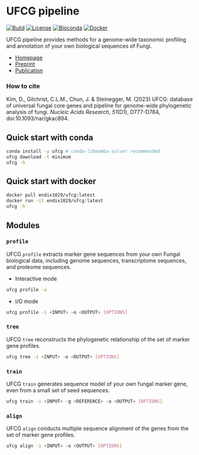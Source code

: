 # UFCG pipeline
[![Build](https://img.shields.io/github/actions/workflow/status/steineggerlab/ufcg/maven-build.yml)](https://github.com/steineggerlab/ufcg/actions)
[![License](https://img.shields.io/github/license/steineggerlab/ufcg)](https://github.com/steineggerlab/ufcg/blob/main/LICENSE.md)
[![Bioconda](https://img.shields.io/conda/dn/bioconda/ufcg?logo=anaconda)](https://anaconda.org/bioconda/ufcg)
[![Docker](https://img.shields.io/docker/pulls/endix1029/ufcg?logo=docker)](https://hub.docker.com/repository/docker/endix1029/ufcg/)

UFCG pipeline provides methods for a genome-wide taxonomic profiling and annotation of your own biological sequences of Fungi.
 * [Homepage](https://ufcg.steineggerlab.com/)
 * [Preprint](https://www.biorxiv.org/content/10.1101/2022.08.16.504087v1)
 * [Publication](https://academic.oup.com/nar/advance-article/doi/10.1093/nar/gkac894/6769744)

### How to cite
Kim, D., Gilchrist, C.L.M., Chun, J. & Steinegger, M. (2023) UFCG: database of universal fungal core genes and pipeline for genome-wide phylogenetic analysis of fungi. _Nucleic Acids Research_, _51_(D1), D777-D784, doi:10.1093/nar/gkac894.

## Quick start with conda
~~~bash
conda install -y ufcg # conda-libmamba-solver recommended
ufcg download -t minimum
ufcg -h
~~~

## Quick start with docker 
~~~bash
docker pull endix1029/ufcg:latest
docker run -it endix1029/ufcg:latest
ufcg -h
~~~

## Modules
### `profile`
UFCG `profile` extracts marker gene sequences from your own Fungal biological data, including genome sequences, transcriptome sequences, and proteome sequences.
* Interactive mode
~~~bash
ufcg profile -u
~~~
* I/O mode
~~~bash
ufcg profile -i <INPUT> -o <OUTPUT> [OPTIONS]
~~~

### `tree`
UFCG `tree` reconstructs the phylogenetic relationship of the set of marker gene profiles.
~~~bash
ufcg tree -i <INPUT> -o <OUTPUT> [OPTIONS]
~~~

### `train`
UFCG `train` generates sequence model of your own fungal marker gene, even from a small set of seed sequences.
~~~bash
ufcg train -i <INPUT> -g <REFERENCE> -o <OUTPUT> [OPTIONS]
~~~

### `align`
UFCG `align` conducts multiple sequence alignment of the genes from the set of marker gene profiles.
~~~bash
ufcg align -i <INPUT> -o <OUTPUT> [OPTIONS]
~~~

